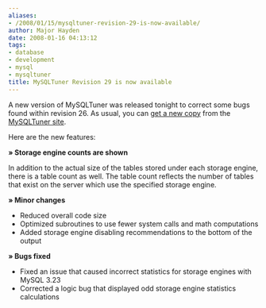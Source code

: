 ```yaml
---
aliases:
- /2008/01/15/mysqltuner-revision-29-is-now-available/
author: Major Hayden
date: 2008-01-16 04:13:12
tags:
- database
- development
- mysql
- mysqltuner
title: MySQLTuner Revision 29 is now available
---
```


A new version of MySQLTuner was released tonight to correct some bugs found within revision 26. As usual, you can [get a new copy][1] from the [MySQLTuner site][2].

Here are the new features:

**&raquo; Storage engine counts are shown**

In addition to the actual size of the tables stored under each storage engine, there is a table count as well. The table count reflects the number of tables that exist on the server which use the specified storage engine.

**&raquo; Minor changes**

  * Reduced overall code size
  * Optimized subroutines to use fewer system calls and math computations
  * Added storage engine disabling recommendations to the bottom of the output

**&raquo; Bugs fixed**

  * Fixed an issue that caused incorrect statistics for storage engines with MySQL 3.23
  * Corrected a logic bug that displayed odd storage engine statistics calculations

 [1]: http://mysqltuner.com/mysqltuner.pl
 [2]: http://mysqltuner.com/